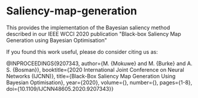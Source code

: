# Saliency-map-generation
This provides the implementation of the Bayesian saliency method described in our IEEE WCCI 2020 publication "Black-box Saliency Map Generation using Bayesian Optimisation"


If you found this work useful, please do consider citing us as:

@INPROCEEDINGS{9207343,  author={M. {Mokuwe} and M. {Burke} and A. S. {Bosman}},  booktitle={2020 International Joint Conference on Neural Networks (IJCNN)},   title={Black-Box Saliency Map Generation Using Bayesian Optimisation},   year={2020},  volume={},  number={},  pages={1-8},  doi={10.1109/IJCNN48605.2020.9207343}}
